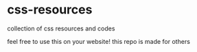 # css-resources
collection of css resources and codes

feel free to use this on your website! this repo is made for others
